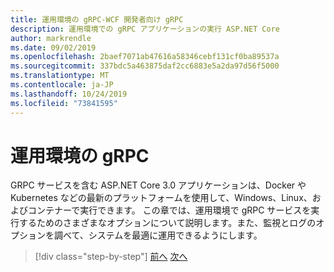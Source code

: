 ```yaml
---
title: 運用環境の gRPC-WCF 開発者向け gRPC
description: 運用環境での gRPC アプリケーションの実行 ASP.NET Core
author: markrendle
ms.date: 09/02/2019
ms.openlocfilehash: 2baef7071ab47616a58346cebf131cf0ba89537a
ms.sourcegitcommit: 337bdc5a463875daf2cc6883e5a2da97d56f5000
ms.translationtype: MT
ms.contentlocale: ja-JP
ms.lasthandoff: 10/24/2019
ms.locfileid: "73841595"
---
```

# <a name="grpc-in-production"></a>運用環境の gRPC

GRPC サービスを含む ASP.NET Core 3.0 アプリケーションは、Docker や Kubernetes などの最新のプラットフォームを使用して、Windows、Linux、およびコンテナーで実行できます。 この章では、運用環境で gRPC サービスを実行するためのさまざまなオプションについて説明します。また、監視とログのオプションを調べて、システムを最適に運用できるようにします。

>[!div class="step-by-step"]
>[前へ](encryption.md)
>[次へ](self-hosted.md)
